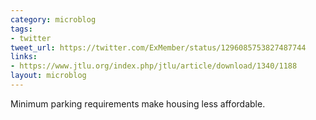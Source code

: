```yaml
---
category: microblog
tags:
- twitter
tweet_url: https://twitter.com/ExMember/status/1296085753827487744
links:
- https://www.jtlu.org/index.php/jtlu/article/download/1340/1188
layout: microblog
---
```

Minimum parking requirements make housing less affordable.
